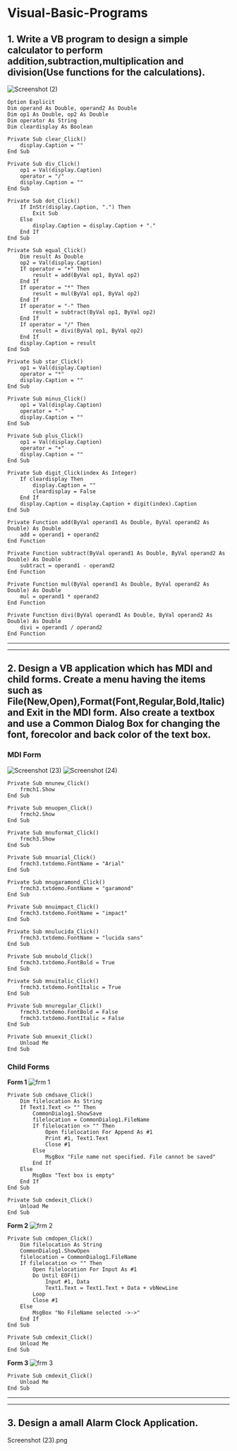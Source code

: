 # Visual-Basic-Programs


## **1. Write a VB program to design a simple calculator to perform addition,subtraction,multiplication and division(Use functions for the calculations).**
![Screenshot (2)](https://user-images.githubusercontent.com/74803670/177051678-607fe38e-59b2-4d31-ac91-5f5c04559780.png)

```
Option Explicit
Dim operand As Double, operand2 As Double
Dim op1 As Double, op2 As Double
Dim operator As String
Dim cleardisplay As Boolean

Private Sub clear_Click()
    display.Caption = ""
End Sub

Private Sub div_Click()
    op1 = Val(display.Caption)
    operator = "/"
    display.Caption = ""
End Sub

Private Sub dot_Click()
    If InStr(display.Caption, ".") Then
        Exit Sub
    Else
        display.Caption = display.Caption + "."
    End If
End Sub

Private Sub equal_Click()
    Dim result As Double
    op2 = Val(display.Caption)
    If operator = "+" Then
        result = add(ByVal op1, ByVal op2)
    End If
    If operator = "*" Then
        result = mul(ByVal op1, ByVal op2)
    End If
    If operator = "-" Then
        result = subtract(ByVal op1, ByVal op2)
    End If
    If operator = "/" Then
        result = divi(ByVal op1, ByVal op2)
    End If
    display.Caption = result
End Sub

Private Sub star_Click()
    op1 = Val(display.Caption)
    operator = "*"
    display.Caption = ""
End Sub

Private Sub minus_Click()
    op1 = Val(display.Caption)
    operator = "-"
    display.Caption = ""
End Sub

Private Sub plus_Click()
    op1 = Val(display.Caption)
    operator = "+"
    display.Caption = ""
End Sub

Private Sub digit_Click(index As Integer)
    If cleardisplay Then
        display.Caption = ""
        cleardisplay = False
    End If
    display.Caption = display.Caption + digit(index).Caption
End Sub

Private Function add(ByVal operand1 As Double, ByVal operand2 As Double) As Double
    add = operand1 + operand2
End Function

Private Function subtract(ByVal operand1 As Double, ByVal operand2 As Double) As Double
    subtract = operand1 - operand2
End Function

Private Function mul(ByVal operand1 As Double, ByVal operand2 As Double) As Double
    mul = operand1 * operand2
End Function

Private Function divi(ByVal operand1 As Double, ByVal operand2 As Double) As Double
    divi = operand1 / operand2
End Function
```
---



---
## **2. Design a VB application which has MDI and child forms. Create a menu having the items such as File(New,Open),Format(Font,Regular,Bold,Italic) and Exit in the MDI form. Also create a textbox and use a Common Dialog Box for changing the font, forecolor and back color of the text box.**

### **MDI Form**
![Screenshot (23)](https://user-images.githubusercontent.com/74803670/188280025-7b164703-7a54-414d-ab31-39615045cdd2.png)
![Screenshot (24)](https://user-images.githubusercontent.com/74803670/188280062-9be6bfc3-a29f-488b-bfda-7b7c1b937485.png)

```
Private Sub mnunew_Click()
    frmch1.Show
End Sub

Private Sub mnuopen_Click()
    frmch2.Show
End Sub

Private Sub mnuformat_Click()
    frmch3.Show
End Sub

Private Sub mnuarial_Click()
    frmch3.txtdemo.FontName = "Arial"
End Sub

Private Sub mnugaramond_Click()
    frmch3.txtdemo.FontName = "garamond"
End Sub

Private Sub mnuimpact_Click()
    frmch3.txtdemo.FontName = "impact"
End Sub

Private Sub mnulucida_Click()
    frmch3.txtdemo.FontName = "lucida sans"
End Sub

Private Sub mnubold_Click()
    frmch3.txtdemo.FontBold = True
End Sub

Private Sub mnuitalic_Click()
    frmch3.txtdemo.FontItalic = True
End Sub

Private Sub mnuregular_Click()
    frmch3.txtdemo.FontBold = False
    frmch3.txtdemo.FontItalic = False
End Sub

Private Sub mnuexit_Click()
    Unload Me
End Sub
```

### **Child Forms**

**Form 1**
![frm 1](https://user-images.githubusercontent.com/74803670/188280436-4d67552c-d5f4-4b44-b65d-816c689277bf.png)
```
Private Sub cmdsave_Click()
    Dim filelocation As String
    If Text1.Text <> "" Then
        CommonDialog1.ShowSave
        filelocation = CommonDialog1.FileName
        If filelocation <> "" Then
            Open filelocation For Append As #1
            Print #1, Text1.Text
            Close #1
        Else
            MsgBox "File name not specified. File cannot be saved"
        End If
    Else
        MsgBox "Text box is empty"
    End If
End Sub

Private Sub cmdexit_Click()
    Unload Me
End Sub
```

**Form 2**
![frm 2](https://user-images.githubusercontent.com/74803670/188280461-27afa78f-1012-433b-9688-b34371bd38a3.png)
```
Private Sub cmdopen_Click()
    Dim filelocation As String
    CommonDialog1.ShowOpen
    filelocation = CommonDialog1.FileName
    If filelocation <> "" Then
        Open filelocation For Input As #1
        Do Until EOF(1)
            Input #1, Data
            Text1.Text = Text1.Text + Data + vbNewLine
        Loop
        Close #1
    Else
        MsgBox "No FileName selected ->->"
    End If
End Sub

Private Sub cmdexit_Click()
    Unload Me
End Sub
```

**Form 3**
![frm 3](https://user-images.githubusercontent.com/74803670/188280471-2a6e1376-a902-4646-b386-82188c0746a6.png)
```
Private Sub cmdexit_Click()
    Unload Me
End Sub
```

---
---

## **3. Design a amall Alarm Clock Application.**



Screenshot (23).png

